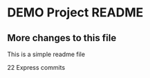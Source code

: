 # DEMO Project README
## More changes to this file
This is a simple readme file

22 Express commits

